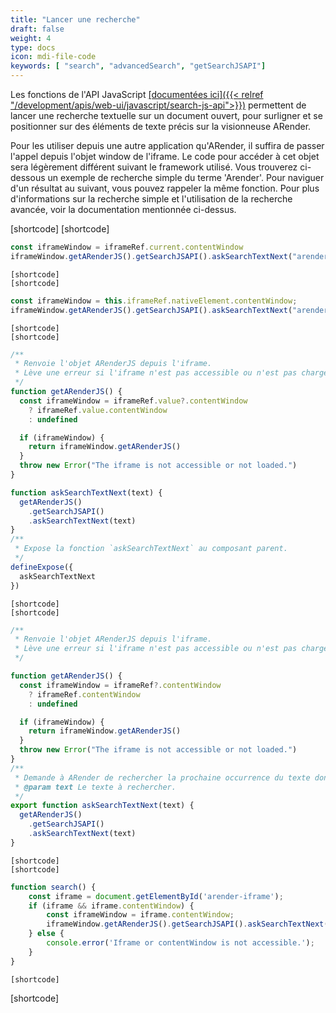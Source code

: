 ```yaml
---
title: "Lancer une recherche"
draft: false
weight: 4
type: docs
icon: mdi-file-code
keywords: [ "search", "advancedSearch", "getSearchJSAPI"]
---
```


Les fonctions de l'API JavaScript <i class="ti-hand-point-right"></i> <ins>[documentées ici]({{< relref "/development/apis/web-ui/javascript/search-js-api">}})</ins> <i class="ti-hand-point-left" ></i> permettent de lancer une recherche textuelle sur un document ouvert, pour surligner et se positionner sur des éléments de texte précis sur la visionneuse ARender.



Pour les utiliser depuis une autre application qu'ARender, il suffira de passer l'appel depuis l'objet window de l'iframe. Le code pour accéder à cet objet sera légèrement différent suivant le framework utilisé. Vous trouverez ci-dessous un exemple de recherche simple du terme 'Arender'. Pour naviguer d'un résultat au suivant, vous pouvez rappeler la même fonction. Pour plus d'informations sur la recherche simple et l'utilisation de la recherche avancée, voir la documentation mentionnée ci-dessus.

[shortcode]
    [shortcode]
```javascript
const iframeWindow = iframeRef.current.contentWindow
iframeWindow.getARenderJS().getSearchJSAPI().askSearchTextNext("arender")
```
    [shortcode]
    [shortcode]
```javascript
const iframeWindow = this.iframeRef.nativeElement.contentWindow;
iframeWindow.getARenderJS().getSearchJSAPI().askSearchTextNext("arender")
```
    [shortcode]
    [shortcode]
```javascript
/**
 * Renvoie l'objet ARenderJS depuis l'iframe.
 * Lève une erreur si l'iframe n'est pas accessible ou n'est pas chargé.
 */
function getARenderJS() {
  const iframeWindow = iframeRef.value?.contentWindow
    ? iframeRef.value.contentWindow
    : undefined

  if (iframeWindow) {
    return iframeWindow.getARenderJS()
  }
  throw new Error("The iframe is not accessible or not loaded.")
}

function askSearchTextNext(text) {
  getARenderJS()
    .getSearchJSAPI()
    .askSearchTextNext(text)
}
/**
 * Expose la fonction `askSearchTextNext` au composant parent.
 */
defineExpose({
  askSearchTextNext
})
```
    [shortcode]
    [shortcode]
```javascript
/**
 * Renvoie l'objet ARenderJS depuis l'iframe.
 * Lève une erreur si l'iframe n'est pas accessible ou n'est pas chargé.
 */

function getARenderJS() {
  const iframeWindow = iframeRef?.contentWindow
    ? iframeRef.contentWindow
    : undefined

  if (iframeWindow) {
    return iframeWindow.getARenderJS()
  }
  throw new Error("The iframe is not accessible or not loaded.")
}
/**
 * Demande à ARender de rechercher la prochaine occurrence du texte donné.
 * @param text Le texte à rechercher.
 */
export function askSearchTextNext(text) {
  getARenderJS()
    .getSearchJSAPI()
    .askSearchTextNext(text)
}

```
    [shortcode]
    [shortcode]
```javascript
function search() {
    const iframe = document.getElementById('arender-iframe');
    if (iframe && iframe.contentWindow) {
        const iframeWindow = iframe.contentWindow;
        iframeWindow.getARenderJS().getSearchJSAPI().askSearchTextNext("arender");
    } else {
        console.error('Iframe or contentWindow is not accessible.');
    }
}
```
    [shortcode]
[shortcode]
